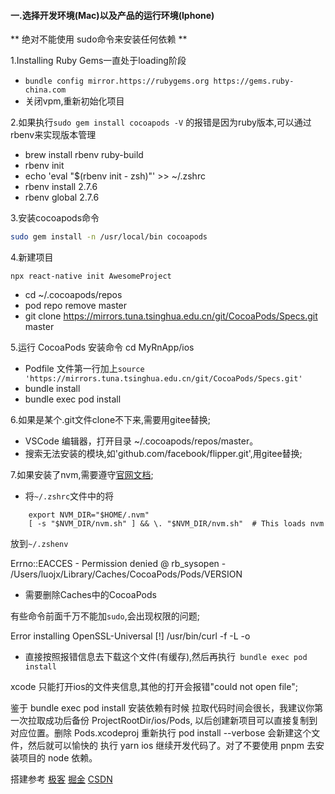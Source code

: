#### 一.选择开发环境(Mac)以及产品的运行环境(Iphone)

** 绝对不能使用 sudo命令来安装任何依赖 ** 

1.Installing Ruby Gems一直处于loading阶段
-   `bundle config mirror.https://rubygems.org https://gems.ruby-china.com`
-   关闭vpm,重新初始化项目


2.如果执行`sudo gem install cocoapods -V` 的报错是因为ruby版本,可以通过rbenv来实现版本管理
-   brew install rbenv ruby-build
-   rbenv init      
-   echo 'eval "$(rbenv init - zsh)"' >> ~/.zshrc
-   rbenv install 2.7.6
-   rbenv global 2.7.6


3.安装cocoapods命令
```bash
sudo gem install -n /usr/local/bin cocoapods
```

4.新建项目
```
npx react-native init AwesomeProject
```
-   cd ~/.cocoapods/repos
-   pod repo remove master
-   git clone https://mirrors.tuna.tsinghua.edu.cn/git/CocoaPods/Specs.git master

5.运行 CocoaPods 安装命令
cd MyRnApp/ios
-   Podfile 文件第一行加上`source 'https://mirrors.tuna.tsinghua.edu.cn/git/CocoaPods/Specs.git'`
-   bundle install 
-   bundle exec pod install  


6.如果是某个.git文件clone不下来,需要用gitee替换;
-   VSCode 编辑器，打开目录 ~/.cocoapods/repos/master。
-   搜索无法安装的模块,如'github.com/facebook/flipper.git',用gitee替换;

7.如果安装了nvm,需要遵守[官网文档]();
-   将`~/.zshrc`文件中的将
```
    export NVM_DIR="$HOME/.nvm"
    [ -s "$NVM_DIR/nvm.sh" ] && \. "$NVM_DIR/nvm.sh"  # This loads nvm
```
放到`~/.zshenv`


Errno::EACCES - Permission denied @ rb_sysopen - /Users/luojx/Library/Caches/CocoaPods/Pods/VERSION
-   需要删除Caches中的CocoaPods

有些命令前面千万不能加`sudo`,会出现权限的问题;

Error installing OpenSSL-Universal [!] /usr/bin/curl -f -L -o
-   直接按照报错信息去下载这个文件(有缓存),然后再执行` bundle exec pod install`


xcode 只能打开ios的文件夹信息,其他的打开会报错"could not open file";

鉴于 bundle exec pod install 安装依赖有时候 拉取代码时间会很长，我建议你第一次拉取成功后备份 ProjectRootDir/ios/Pods, 以后创建新项目可以直接复制到对应位置。删除 Pods.xcodeproj 重新执行 pod install --verbose 会新建这个文件，然后就可以愉快的 执行 yarn ios 继续开发代码了。对了不要使用 pnpm 去安装项目的 node 依赖。

搭建参考
[极客](https://time.geekbang.org/column/article/635210?code=FAqHFVRUur%2FgAP-yJQWitk9ieF80imRky3PVsIs%2FX6A%3D)
[掘金](https://juejin.cn/post/7270332737835335714?searchId=20231116192346A2E66D3297EA645EA6B6)
[CSDN](https://blog.csdn.net/weixin_46250314/article/details/133282633)
